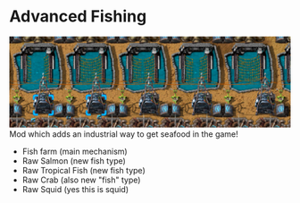 # Advanced Fishing
![This is an image](graphics/prev.png)<br/>
Mod which adds an industrial way to get seafood in the game!
- Fish farm (main mechanism)
- Raw Salmon (new fish type)
- Raw Tropical Fish (new fish type)
- Raw Crab (also new "fish" type)
- Raw Squid (yes this is squid)
